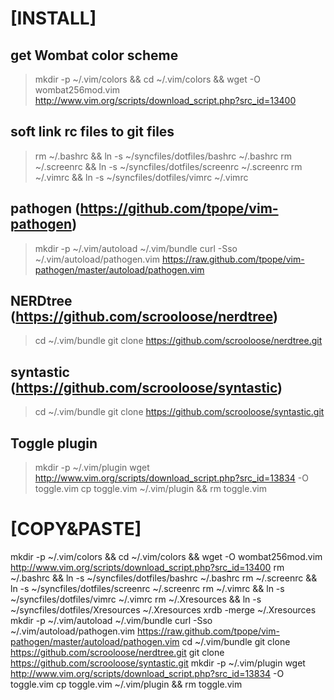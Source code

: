# [INSTALL]

## get Wombat color scheme
> mkdir -p ~/.vim/colors && cd ~/.vim/colors && wget -O wombat256mod.vim http://www.vim.org/scripts/download_script.php?src_id=13400

## soft link rc files to git files
> rm ~/.bashrc && ln -s ~/syncfiles/dotfiles/bashrc ~/.bashrc
> rm ~/.screenrc && ln -s ~/syncfiles/dotfiles/screenrc ~/.screenrc
> rm ~/.vimrc && ln -s ~/syncfiles/dotfiles/vimrc ~/.vimrc

## pathogen (https://github.com/tpope/vim-pathogen)
> mkdir -p ~/.vim/autoload ~/.vim/bundle
> curl -Sso ~/.vim/autoload/pathogen.vim https://raw.github.com/tpope/vim-pathogen/master/autoload/pathogen.vim

## NERDtree (https://github.com/scrooloose/nerdtree)
> cd ~/.vim/bundle
> git clone https://github.com/scrooloose/nerdtree.git

## syntastic (https://github.com/scrooloose/syntastic)
> cd ~/.vim/bundle
> git clone https://github.com/scrooloose/syntastic.git

## Toggle plugin
> mkdir -p ~/.vim/plugin
> wget http://www.vim.org/scripts/download_script.php?src_id=13834 -O toggle.vim
> cp toggle.vim ~/.vim/plugin && rm toggle.vim

# [COPY&PASTE]
mkdir -p ~/.vim/colors && cd ~/.vim/colors && wget -O wombat256mod.vim http://www.vim.org/scripts/download_script.php?src_id=13400
rm ~/.bashrc && ln -s ~/syncfiles/dotfiles/bashrc ~/.bashrc
rm ~/.screenrc && ln -s ~/syncfiles/dotfiles/screenrc ~/.screenrc
rm ~/.vimrc && ln -s ~/syncfiles/dotfiles/vimrc ~/.vimrc
rm ~/.Xresources && ln -s ~/syncfiles/dotfiles/Xresources ~/.Xresources
xrdb -merge ~/.Xresources
mkdir -p ~/.vim/autoload ~/.vim/bundle
curl -Sso ~/.vim/autoload/pathogen.vim https://raw.github.com/tpope/vim-pathogen/master/autoload/pathogen.vim
cd ~/.vim/bundle
git clone https://github.com/scrooloose/nerdtree.git
git clone https://github.com/scrooloose/syntastic.git
mkdir -p ~/.vim/plugin
wget http://www.vim.org/scripts/download_script.php?src_id=13834 -O toggle.vim
cp toggle.vim ~/.vim/plugin && rm toggle.vim

